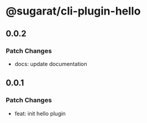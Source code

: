 # @sugarat/cli-plugin-hello

## 0.0.2

### Patch Changes

- docs: update documentation

## 0.0.1

### Patch Changes

- feat: init hello plugin
